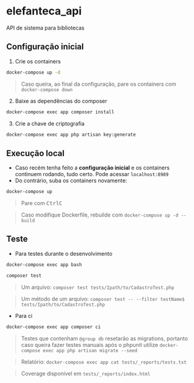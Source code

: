 # elefanteca_api

API de sistema para bibliotecas

## Configuração inicial

1. Crie os containers
```sh
docker-compose up -d
```
> Caso queira, ao final da configuração, pare os containers com ``docker-compose down``

2. Baixe as dependências do composer
```sh
docker-compose exec app composer install
```

3. Crie a chave de criptografia
```sh
docker-compose exec app php artisan key:generate
```

<!--
3. Crie as tabelas no banco
```sh
docker-compose exec app php artisan migrate --seed
```
> Limpar as tabelas e atualizar banco de acordo com as migrations com ``docker-compose exec app php artisan migrate:refresh --seed``

> Caso queira popular dados falsos para testar a aplicação manualmente, use ``docker-compose exec app php artisan db:seed --class FakeSeeder``

4. Crie a documentação de suporte (ficará disponível em `localhost:8989/public/swagger`)
```sh
docker-compose exec app composer swagger
```
-->

## Execução local

- Caso recém tenha feito a **configuração inicial** e os containers continuem rodando, tudo certo. Pode acessar ``localhost:8989``
- Do contrário, suba os containers novamente:
```sh
docker-compose up
```
> Pare com <kbd>Ctrl</kbd><kbd>C</kbd>

> Caso modifique Dockerfile, rebuilde com ``docker-compose up -d --build``

## Teste

- Para testes durante o desenvolvimento
```sh
docker-compose exec app bash
```
```sh
composer test
```
> Um arquivo: ``composer test tests/Ipath/to/CadastroTest.php``

> Um método de um arquivo: ``composer test -- --filter testName$ tests/Ipath/to/CadastroTest.php``

- Para ci 
```sh
docker-compose exec app composer ci
```
> Testes que contenham `@group db` resetarão as migrations, portanto caso queira fazer testes manuais após o phpunit utilize ``docker-compose exec app php artisan migrate --seed``

> Relatório: ``docker-compose exec app cat tests/_reports/tests.txt``

> Coverage disponível em `tests/_reports/index.html`

